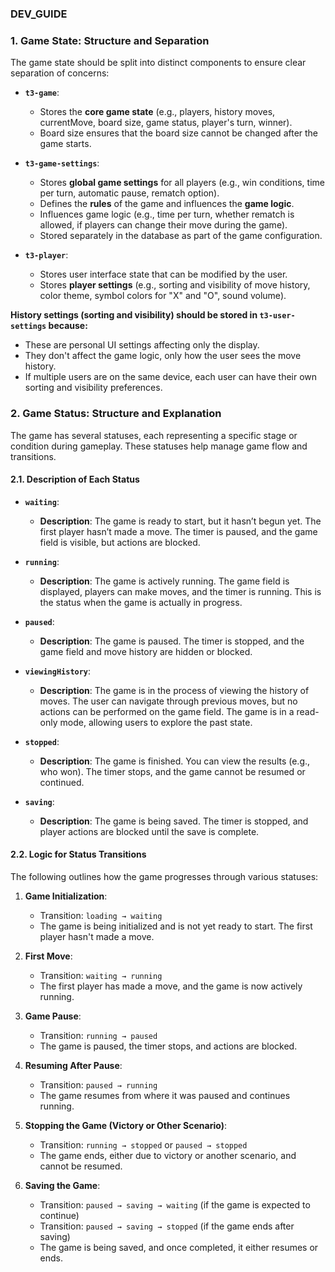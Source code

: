 ### DEV_GUIDE

### 1. Game State: Structure and Separation

The game state should be split into distinct components to ensure clear separation of concerns:

- **`t3-game`**:
    - Stores the **core game state** (e.g., players, history moves, currentMove, board size, game status, player's turn, winner).
    - Board size ensures that the board size cannot be changed after the game starts.

- **`t3-game-settings`**:
    - Stores **global game settings** for all players (e.g., win conditions, time per turn, automatic pause, rematch option).
    - Defines the **rules** of the game and influences the **game logic**.
    - Influences game logic (e.g., time per turn, whether rematch is allowed, if players can change their move during the game).
    - Stored separately in the database as part of the game configuration.

- **`t3-player`**:
    - Stores user interface state that can be modified by the user.
    - Stores **player settings** (e.g., sorting and visibility of move history, color theme, symbol colors for "X" and "O", sound volume).

**History settings (sorting and visibility) should be stored in `t3-user-settings` because:**
- These are personal UI settings affecting only the display.
- They don't affect the game logic, only how the user sees the move history.
- If multiple users are on the same device, each user can have their own sorting and visibility preferences.

### 2. Game Status: Structure and Explanation

The game has several statuses, each representing a specific stage or condition during gameplay. These statuses help manage game flow and transitions.

#### 2.1. Description of Each Status

- **`waiting`**:
    - **Description**: The game is ready to start, but it hasn’t begun yet. The first player hasn’t made a move. The timer is paused, and the game field is visible, but actions are blocked.

- **`running`**:
    - **Description**: The game is actively running. The game field is displayed, players can make moves, and the timer is running. This is the status when the game is actually in progress.

- **`paused`**:
    - **Description**: The game is paused. The timer is stopped, and the game field and move history are hidden or blocked.

- **`viewingHistory`**:
    - **Description**: The game is in the process of viewing the history of moves. The user can navigate through previous moves, but no actions can be performed on the game field. The game is in a read-only mode, allowing users to explore the past state.

- **`stopped`**:
    - **Description**: The game is finished. You can view the results (e.g., who won). The timer stops, and the game cannot be resumed or continued.

- **`saving`**:
    - **Description**: The game is being saved. The timer is stopped, and player actions are blocked until the save is complete.

#### 2.2. Logic for Status Transitions

The following outlines how the game progresses through various statuses:

1. **Game Initialization**:
    - Transition: `loading → waiting`
    - The game is being initialized and is not yet ready to start. The first player hasn't made a move.

2. **First Move**:
    - Transition: `waiting → running`
    - The first player has made a move, and the game is now actively running.

3. **Game Pause**:
    - Transition: `running → paused`
    - The game is paused, the timer stops, and actions are blocked.

4. **Resuming After Pause**:
    - Transition: `paused → running`
    - The game resumes from where it was paused and continues running.

5. **Stopping the Game (Victory or Other Scenario)**:
    - Transition: `running → stopped` or `paused → stopped`
    - The game ends, either due to victory or another scenario, and cannot be resumed.

6. **Saving the Game**:
    - Transition: `paused → saving → waiting` (if the game is expected to continue)
    - Transition: `paused → saving → stopped` (if the game ends after saving)
    - The game is being saved, and once completed, it either resumes or ends.  
